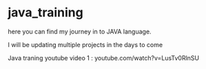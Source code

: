 # java_training
here you can find my journey in to JAVA language.

I will be updating multiple projects in the days to come


Java traning youtube video 1 : youtube.com/watch?v=LusTv0RlnSU